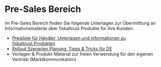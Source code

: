 # Pre-Sales Bereich

Im Pre-Sales Bereich finden Sie folgende Unterlagen zur Übermittlung an Informationsmaterial über fiskaltrust Produkte für ihre Kunden:

- [Preisliste für Händler, Unterlagen und Informationen zu fiskaltrust.Produkten](haendler-preisliste.md) 
- [Rollout Szenarien Planung, Tipps & Tricks für DE](rollout-scenarios.md) 
- Vorlagen & Produkt-Material zur freien Verwendung für den eigenen Vertrieb (Marktkommunikation) 